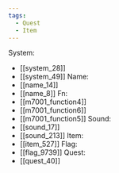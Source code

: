 ```yaml
---
tags:
  - Quest
  - Item
---
```

System:
- [[system_28]]
- [[system_49]]
Name:
- [[name_14]]
- [[name_8]]
Fn:
- [[m7001_function4]]
- [[m7001_function6]]
- [[m7001_function5]]
Sound:
- [[sound_17]]
- [[sound_213]]
Item:
- [[item_527]]
Flag:
- [[flag_9739]]
Quest:
- [[quest_40]]
